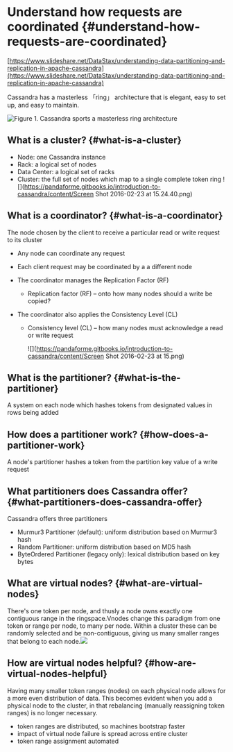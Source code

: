 # Understand how requests are coordinated {#understand-how-requests-are-coordinated}

[https://www.slideshare.net/DataStax/understanding-data-partitioning-and-replication-in-apache-cassandra](https://www.slideshare.net/DataStax/understanding-data-partitioning-and-replication-in-apache-cassandra)

Cassandra has a masterless 「ring」 architecture that is elegant, easy to set up, and easy to maintain.

![](https://academy.datastax.com/sites/default/files/cassandra-ring_0.png "Figure 1. Cassandra sports a masterless ring architecture")

## What is a cluster? {#what-is-a-cluster}

* Node: one Cassandra instance
* Rack: a logical set of nodes
* Data Center: a logical set of racks
* Cluster: the full set of nodes which map to a single complete token ring
  ![](https://pandaforme.gitbooks.io/introduction-to-cassandra/content/Screen Shot 2016-02-23 at 15.24.40.png)

## What is a coordinator? {#what-is-a-coordinator}

The node chosen by the client to receive a particular read or write request to its cluster

* Any node can coordinate any request
* Each client request may be coordinated by a a different node
* The coordinator manages the Replication Factor \(RF\)
  * Replication factor \(RF\) – onto how many nodes should a write be copied?
* The coordinator also applies the Consistency Level \(CL\)

  * Consistency level \(CL\) – how many nodes must acknowledge a read or write request

    ![](https://pandaforme.gitbooks.io/introduction-to-cassandra/content/Screen Shot 2016-02-23 at 15.png)

## What is the partitioner? {#what-is-the-partitioner}

A system on each node which hashes tokens from designated values in rows being added

## How does a partitioner work? {#how-does-a-partitioner-work}

A node's partitioner hashes a token from the partition key value of a write request

## What partitioners does Cassandra offer? {#what-partitioners-does-cassandra-offer}

Cassandra offers three partitioners

* Murmur3 Partitioner \(default\): uniform distribution based on Murmur3 hash
* Random Partitioner: uniform distribution based on MD5 hash
* ByteOrdered Partitioner \(legacy only\): lexical distribution based on key bytes

## What are virtual nodes? {#what-are-virtual-nodes}

There's one token per node, and thusly a node owns exactly one contiguous range in the ringspace.Vnodes change this paradigm from one token or range per node, to many per node. Within a cluster these can be randomly selected and be non-contiguous, giving us many smaller ranges that belong to each node.![](http://www.datastax.com/wp-content/uploads/2012/10/VNodes1.png)

## How are virtual nodes helpful? {#how-are-virtual-nodes-helpful}

Having many smaller token ranges \(nodes\) on each physical node allows for a more even distribution of data. This becomes evident when you add a physical node to the cluster, in that rebalancing \(manually reassigning token ranges\) is no longer necessary.

* token ranges are distributed, so machines bootstrap faster
* impact of virtual node failure is spread across entire cluster
* token range assignment automated



